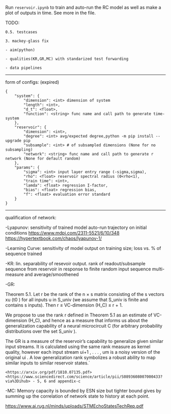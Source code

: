 Run `reservoir.ipynb` to train and auto-run the RC model as well as make a plot of outputs in time. See more in the file.

TODO:

    0.5. testcases
    
    3. mackey-glass fix

    - aim(python)
    
    - qualities(KR,GR,MC) with standarized test forwarding

    - data pipelines


----

form of configs: (expired)

    {
        "system": {
            "dimension": <int> dimension of system 
            "length": <int>,
            "d_t": <float>,
            "function": <string> func name and call path to generate time-system
        },
        "reservoir": {
            "dimension": <int>,
            "degree": <int> avg/expected degree,python -m pip install --upgrade pip
            "subsample": <int> # of subsampled dimensions (None for no subsampling)
            "network": <string> func name and call path to generate r network (None for default random)
        },
        "params": {
            "sigma": <int> input layer entry range (-sigma,sigma), 
            "rho": <float> reservoir spectral radius (0<rho<1),
            "train time": <int>,
            "lamda": <float> regression I-factor,
            "bias": <float> regression bias,
            "f": <float> evaluation error standard
        }
    }

----

qualification of network:

-Lyapunov: sensitivity of trained model auto-run trajectory on initial conditions
    <https://www.mdpi.com/2311-5521/6/10/348>
    <https://hypertextbook.com/chaos/lyapunov-1/>

-Learning Curve: sensitivity of model output on training size; loss vs. % of sequence trained
 
-KR: lin. separability of resevoir output. rank of readout/subsample sequence from reservoir in response to finite random input sequence
multi-measure and average/smoothened

-GR: 

Theorem 5.1. Let r be the rank of the n × s matrix consisting
of the s vectors xu (t0 ) for all inputs u in S_univ (we assume that
S_univ is finite and contains s inputs). Then r ≤ VC-dimension
(H_C) ≤ r + 1.

We propose to use the rank r defined in Theorem 5.1 as
an estimate of VC-dimension (H_C), and hence as a measure
that informs us about the generalization capability of a neural
microcircuit C (for arbitrary probability distributions over the
set S_univ ).

The GR is a measure of the reservoir’s capability to generalize given similar input streams. It is
calculated using the same rank measure as kernel quality, however each input stream ui+1 , . . . , um
is a noisy version of the original ui . A low generalization rank symbolizes a robust ability to map
similar inputs to similar reservoir states.`

    <https://arxiv.org/pdf/1810.07135.pdf>
    <https://www.sciencedirect.com/science/article/pii/S0893608007000433?via%3Dihub> - 5, 6 and appendix-c

-MC: Memory capacity is bounded by ESN size but tighter bound gives by summing up the correlation of network state to history at each point.

<https://www.ai.rug.nl/minds/uploads/STMEchoStatesTechRep.pdf>



